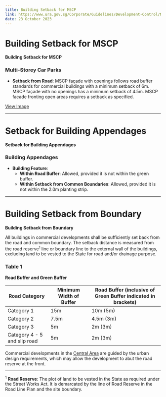 ```yaml
---
title: Building Setback for MSCP
link: https://www.ura.gov.sg/Corporate/Guidelines/Development-Control/Non-Residential/Commercial/Building-Setback
date: 23 October 2023
---
```


# Building Setback for MSCP

**Building Setback for MSCP**

### Multi-Storey Car Parks

- **Setback from Road**: MSCP façade with openings follows road buffer standards for commercial buildings with a minimum setback of 6m. MSCP façade with no openings has a minimum setback of 4.5m. MSCP facade fronting open areas requires a setback as specified.

<a href="https://www.ura.gov.sg/-/media/Corporate/Guidelines/Development-control/Commercial/C06_Setback_for_MSCP.jpg?h=100%25&w=100%25">View Image</a>

---

# Setback for Building Appendages

**Setback for Building Appendages**

### Building Appendages

- **Building Feature**: 
  - **Within Road Buffer**: Allowed, provided it is not within the green buffer.
  - **Within Setback from Common Boundaries**: Allowed, provided it is not within the 2.0m planting strip.

---

# Building Setback from Boundary

**Building Setback from Boundary**

All buildings in commercial developments shall be sufficiently set back from the road and common boundary. The setback distance is measured from the road reserve<sup>1</sup> line or boundary line to the external wall of the buildings, excluding land to be vested to the State for road and/or drainage purpose.

### Table 1

**Road Buffer and Green Buffer**

| Road Category                    | Minimum Width of Buffer | Road Buffer (inclusive of Green Buffer indicated in brackets) |
|----------------------------------|-------------------------|--------------------------------------------------------------|
| Category 1                       | 15m                     | 10m (5m)                                                    |
| Category 2                       | 7.5m                    | 4.5m (3m)                                                   |
| Category 3                       | 5m                      | 2m (3m)                                                     |
| Category 4 - 5 and slip road     | 5m                      | 2m (3m)                                                     |

Commercial developments in the [Central Area](https://www.ura.gov.sg/-/media/Corporate/Guidelines/Development-control/Flats-Condominiums/Central_Area_Map.pdf) are guided by the urban design requirements, which may allow the development to abut the road reserve at the front.

---



<sup>1</sup> **Road Reserve**: The plot of land to be vested in the State as required under the Street Works Act. It is demarcated by the line of Road Reserve in the Road Line Plan and the site boundary.
